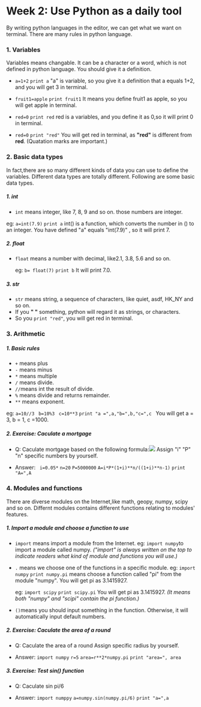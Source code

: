 # Week 2: Use Python as a daily tool
By writing python languages in the editor, we can get what we want on terminal.
There are many rules in python language.

### 1. Variables 
Variables means changable. It can be a character or a word, which is not defined in python language. You should give it a definition.

* `a=1+2` 
  `print a`
  "a" is variable, so you give it a definition that a equals 1+2, and you will get 3 in terminal.

* `fruit1=apple`
  `print fruit1`
  It means you define fruit1 as apple, so you will get apple in terminal.

* `red=0`
  `print red` 
  red is a variables, and you define it as 0,so it will print 0 in terminal.

* `red=0`
  `print "red"`
  You will get red in terminal, as **"red"** is different from **red**. 
(Quatation marks are important.)

### 2. Basic data types
In fact,there are so many different kinds of data you can use to define the variables. Different data types are totally different.
Following are some basic data types.

##### 1. int
* `int` means integer, like 7, 8, 9 and so on. those numbers are integer.

 eg:
  `a=int(7.9)` 
  `print a` 
  int() is a function, which converts the number in () to an integer. You have defined  "a" equals "int(7.9)" , so it will print 7. 

##### 2. float
* `float` means a number with decimal, like2.1, 3.8, 5.6 and so on.
  
  eg:
  `b= float(7)`
  `print b`
  It will print 7.0.

##### 3. str
* `str` means string, a sequence of characters, like quiet, asdf, HK_NY and so on. 
* If you **" "** something, python will regard it as strings, or characters.
* So you `print "red"`, you will get red in terminal.


### 3. Arithmetic
##### 1. Basic rules 
* `+` means plus
* `-` means minus
* `*` means multiple
* `/` means divide.
* `//`means int the result of divide.
* `%` means divide and returns remainder.
* `**` means exponent.
 
 eg:
  `a=10//3 `
  `b=10%3 `
  `c=10**3`
  `print "a =",a,"b=",b,"c=",c `
   You will get a = 3, b = 1, c =1000.

##### 2. Exercise: Caculate a mortgage
* Q: Caculate mortgage based on the following formula:![](https://www.myamortizationchart.com/img/amortization-formula.jpg)
  Assign "i"  "P"  "n" specific numbers by yourself.

* Answer:
  ` i=0.05*`
  `n=20`
  `P=5000000`
  `A=i*P*(1+i)**n/((1+i)**n-1)`
  `print "A=",A`

### 4. Modules and functions
There are diverse modules on the Internet,like math, geopy, numpy, scipy and so on. 
Differnt modules contains different functions relating to modules' features.

##### 1. Import a module and choose a function to use
* `import` means import a module from the Internet.
eg:
  `import numpy`to import a module called numpy.
  *("import" is always written on the top to indicate readers what kind of module and functions you will use.)*

* `.` means we choose one of the functions in a specific module.
eg:
  `import numpy`
  `print numpy.pi` means choose a function called "pi" from the module "numpy". 
   You will get pi as 3.1415927.

    eg:
    `import scipy`
    `print scipy.pi`
    You will get pi as 3.1415927.
    *(It means both "numpy" and "scipi" contain the pi function.)*

* `()`means you should input something in the function. Otherwise, it will automatically input default numbers.

##### 2. Exercise: Caculate the area of a round
* Q: Caculate the area of a round
  Assign specific radius by yourself.

* Answer:
  `import numpy`
  `r=5`
  `area=r**2*numpy.pi`
  `print "area=", area`

##### 3. Exercise: Test sin() function
* Q: Caculate  sin pi/6

* Answer:
  `import numppy`
  `a=numpy.sin(numpy.pi/6)`
  `print "a=",a`






















